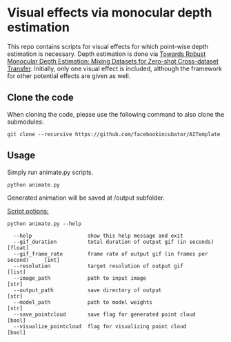 # Visual effects via monocular depth estimation
This repo contains scripts for visual effects for which point-wise depth estimation is necessary. Depth estimation is done via [Towards Robust Monocular Depth Estimation: Mixing Datasets for Zero-shot Cross-dataset Transfer](https://github.com/isl-org/MiDaS#towards-robust-monocular-depth-estimation-mixing-datasets-for-zero-shot-cross-dataset-transfer). Initially, only one visual effect is included, although the framework for other potential effects are given as well.


## Clone the code
When cloning the code, please use the following command to also clone the submodules:
```
git clone --recursive https://github.com/facebookincubator/AITemplate
```

## Usage
Simply run animate.py scripts. 
```
python animate.py
```
Generated animation will be saved at /output subfolder.

<ins>Script options:</ins>
```
python animate.py --help
```

```
  --help                  show this help message and exit                     
  --gif_duration          total duration of output gif (in seconds)           [float]
  --gif_frame_rate        frame rate of output gif (in frames per second)     [int]
  --resolution            target resolution of output gif                     [list]
  --image_path            path to input image                                 [str]
  --output_path           save directory of output                            [str]
  --model_path            path to model weights                               [str]
  --save_pointcloud       save flag for generated point cloud                 [bool]                          
  --visualize_pointcloud  flag for visualizing point cloud                    [bool]        
```
